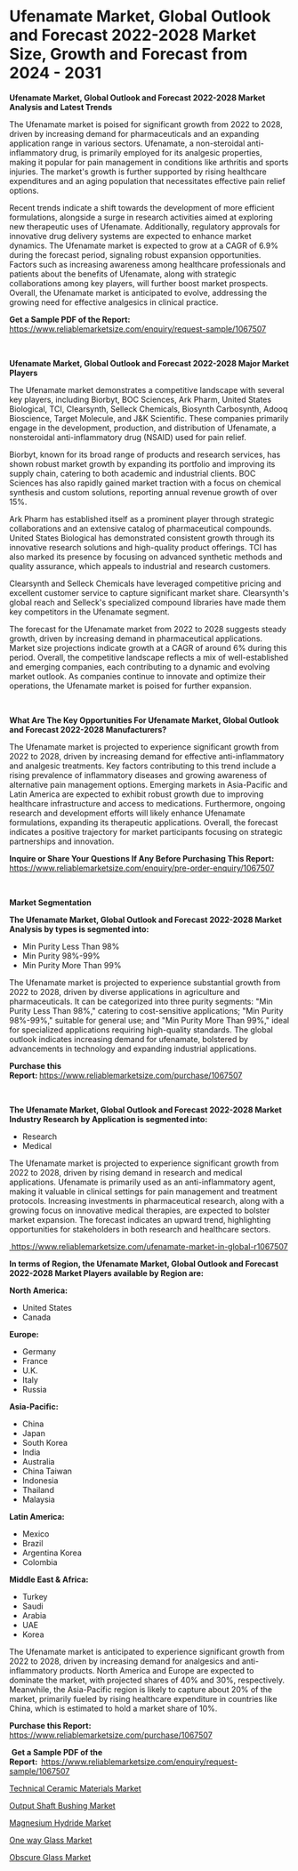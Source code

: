 <p><h1>Ufenamate Market, Global Outlook and Forecast 2022-2028 Market Size, Growth and Forecast from 2024 - 2031</h1></p><p><strong>Ufenamate Market, Global Outlook and Forecast 2022-2028 Market Analysis and Latest Trends</strong></p>
<p><p>The Ufenamate market is poised for significant growth from 2022 to 2028, driven by increasing demand for pharmaceuticals and an expanding application range in various sectors. Ufenamate, a non-steroidal anti-inflammatory drug, is primarily employed for its analgesic properties, making it popular for pain management in conditions like arthritis and sports injuries. The market's growth is further supported by rising healthcare expenditures and an aging population that necessitates effective pain relief options.</p><p>Recent trends indicate a shift towards the development of more efficient formulations, alongside a surge in research activities aimed at exploring new therapeutic uses of Ufenamate. Additionally, regulatory approvals for innovative drug delivery systems are expected to enhance market dynamics. The Ufenamate market is expected to grow at a CAGR of 6.9% during the forecast period, signaling robust expansion opportunities. Factors such as increasing awareness among healthcare professionals and patients about the benefits of Ufenamate, along with strategic collaborations among key players, will further boost market prospects. Overall, the Ufenamate market is anticipated to evolve, addressing the growing need for effective analgesics in clinical practice.</p></p>
<p><strong>Get a Sample PDF of the Report:&nbsp;</strong> <a href="https://www.reliablemarketsize.com/enquiry/request-sample/1067507">https://www.reliablemarketsize.com/enquiry/request-sample/1067507</a></p>
<p>&nbsp;</p>
<p><strong>Ufenamate Market, Global Outlook and Forecast 2022-2028 Major Market Players</strong></p>
<p><p>The Ufenamate market demonstrates a competitive landscape with several key players, including Biorbyt, BOC Sciences, Ark Pharm, United States Biological, TCI, Clearsynth, Selleck Chemicals, Biosynth Carbosynth, Adooq Bioscience, Target Molecule, and J&K Scientific. These companies primarily engage in the development, production, and distribution of Ufenamate, a nonsteroidal anti-inflammatory drug (NSAID) used for pain relief.</p><p>Biorbyt, known for its broad range of products and research services, has shown robust market growth by expanding its portfolio and improving its supply chain, catering to both academic and industrial clients. BOC Sciences has also rapidly gained market traction with a focus on chemical synthesis and custom solutions, reporting annual revenue growth of over 15%.</p><p>Ark Pharm has established itself as a prominent player through strategic collaborations and an extensive catalog of pharmaceutical compounds. United States Biological has demonstrated consistent growth through its innovative research solutions and high-quality product offerings. TCI has also marked its presence by focusing on advanced synthetic methods and quality assurance, which appeals to industrial and research customers.</p><p>Clearsynth and Selleck Chemicals have leveraged competitive pricing and excellent customer service to capture significant market share. Clearsynth's global reach and Selleck's specialized compound libraries have made them key competitors in the Ufenamate segment.</p><p>The forecast for the Ufenamate market from 2022 to 2028 suggests steady growth, driven by increasing demand in pharmaceutical applications. Market size projections indicate growth at a CAGR of around 6% during this period. Overall, the competitive landscape reflects a mix of well-established and emerging companies, each contributing to a dynamic and evolving market outlook. As companies continue to innovate and optimize their operations, the Ufenamate market is poised for further expansion.</p></p>
<p>&nbsp;</p>
<p><strong>What Are The Key Opportunities For Ufenamate Market, Global Outlook and Forecast 2022-2028 Manufacturers?</strong></p>
<p><p>The Ufenamate market is projected to experience significant growth from 2022 to 2028, driven by increasing demand for effective anti-inflammatory and analgesic treatments. Key factors contributing to this trend include a rising prevalence of inflammatory diseases and growing awareness of alternative pain management options. Emerging markets in Asia-Pacific and Latin America are expected to exhibit robust growth due to improving healthcare infrastructure and access to medications. Furthermore, ongoing research and development efforts will likely enhance Ufenamate formulations, expanding its therapeutic applications. Overall, the forecast indicates a positive trajectory for market participants focusing on strategic partnerships and innovation.</p></p>
<p><strong>Inquire or Share Your Questions If Any Before Purchasing This Report:</strong> <a href="https://www.reliablemarketsize.com/enquiry/pre-order-enquiry/1067507">https://www.reliablemarketsize.com/enquiry/pre-order-enquiry/1067507</a></p>
<p>&nbsp;</p>
<p><strong>Market Segmentation</strong></p>
<p><strong>The Ufenamate Market, Global Outlook and Forecast 2022-2028 Market Analysis by types is segmented into:</strong></p>
<p><ul><li>Min Purity Less Than 98%</li><li>Min Purity 98%-99%</li><li>Min Purity More Than 99%</li></ul></p>
<p><p>The Ufenamate market is projected to experience substantial growth from 2022 to 2028, driven by diverse applications in agriculture and pharmaceuticals. It can be categorized into three purity segments: "Min Purity Less Than 98%," catering to cost-sensitive applications; "Min Purity 98%-99%," suitable for general use; and "Min Purity More Than 99%," ideal for specialized applications requiring high-quality standards. The global outlook indicates increasing demand for ufenamate, bolstered by advancements in technology and expanding industrial applications.</p></p>
<p><strong>Purchase this Report:&nbsp;</strong><a href="https://www.reliablemarketsize.com/purchase/1067507">https://www.reliablemarketsize.com/purchase/1067507</a></p>
<p>&nbsp;</p>
<p><strong>The Ufenamate Market, Global Outlook and Forecast 2022-2028 Market Industry Research by Application is segmented into:</strong></p>
<p><ul><li>Research</li><li>Medical</li></ul></p>
<p><p>The Ufenamate market is projected to experience significant growth from 2022 to 2028, driven by rising demand in research and medical applications. Ufenamate is primarily used as an anti-inflammatory agent, making it valuable in clinical settings for pain management and treatment protocols. Increasing investments in pharmaceutical research, along with a growing focus on innovative medical therapies, are expected to bolster market expansion. The forecast indicates an upward trend, highlighting opportunities for stakeholders in both research and healthcare sectors.</p></p>
<p><a href="https://www.reliablemarketsize.com/ufenamate-market-in-global-r1067507">&nbsp;https://www.reliablemarketsize.com/ufenamate-market-in-global-r1067507</a></p>
<p><strong>In terms of Region, the Ufenamate Market, Global Outlook and Forecast 2022-2028 Market Players available by Region are:</strong></p>
<p>
    <p> <strong> North America: </strong>
        <ul>
            <li>United States</li>
            <li>Canada</li>
        </ul>
        </p> 
    <p> <strong> Europe: </strong>
        <ul>
            <li>Germany</li>
            <li>France</li>
            <li>U.K.</li>
            <li>Italy</li>
            <li>Russia</li>
        </ul>
        </p> 
    <p> <strong> Asia-Pacific: </strong>
        <ul>
            <li>China</li>
            <li>Japan</li>
            <li>South Korea</li>
            <li>India</li>
            <li>Australia</li>
            <li>China Taiwan</li>
            <li>Indonesia</li>
            <li>Thailand</li>
            <li>Malaysia</li>
        </ul>
        </p> 
    <p> <strong> Latin America: </strong>
        <ul>
            <li>Mexico</li>
            <li>Brazil</li>
            <li>Argentina Korea</li>
            <li>Colombia</li>
        </ul>
        </p> 
    <p> <strong> Middle East & Africa: </strong>
        <ul>
            <li>Turkey</li>
            <li>Saudi</li>
            <li>Arabia</li>
            <li>UAE</li>
            <li>Korea</li>
        </ul>
    </p>
    </p>
<p><p>The Ufenamate market is anticipated to experience significant growth from 2022 to 2028, driven by increasing demand for analgesics and anti-inflammatory products. North America and Europe are expected to dominate the market, with projected shares of 40% and 30%, respectively. Meanwhile, the Asia-Pacific region is likely to capture about 20% of the market, primarily fueled by rising healthcare expenditure in countries like China, which is estimated to hold a market share of 10%.</p></p>
<p><strong>Purchase this Report: </strong><a href="https://www.reliablemarketsize.com/purchase/1067507">https://www.reliablemarketsize.com/purchase/1067507</a></p>
<p>&nbsp;<strong>Get a Sample PDF of the Report:&nbsp;&nbsp;</strong><a href="https://www.reliablemarketsize.com/enquiry/request-sample/1067507">https://www.reliablemarketsize.com/enquiry/request-sample/1067507</a></p>
<p><strong></strong></p>
<p><p><a href="https://issuu.com/reportprime-2/docs/technical-ceramic-materials-market-_91dacb2857ef67">Technical Ceramic Materials Market</a></p><p><a href="https://medium.com/@waddy46852/global-output-shaft-bushing-market-trends-and-innovations-a-forward-looking-analysis-2024-2031-e334964b7472">Output Shaft Bushing Market</a></p><p><a href="https://issuu.com/reportprime-2/docs/magnesium-hydride-market-size-2030._b90f7aa40d95ed">Magnesium Hydride Market</a></p><p><a href="https://www.linkedin.com/pulse/one-way-glass-market-analysis-report-global-insights-qxxwe?trackingId=yJm0GK7wSAOUPYA0zXWZJg%3D%3D">One way Glass Market</a></p><p><a href="https://www.linkedin.com/pulse/future-obscure-glass-market-global-forecast-trends-2024-2031-ypgwe?trackingId=mkDDmftXS82zYl7b8EpDvg%3D%3D">Obscure Glass Market</a></p></p>